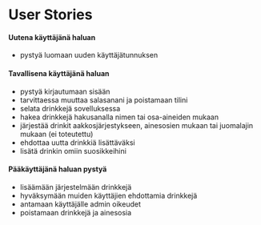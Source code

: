 # User Stories

#### Uutena käyttäjänä haluan

* pystyä luomaan uuden käyttäjätunnuksen

#### Tavallisena käyttäjänä haluan

* pystyä kirjautumaan sisään
* tarvittaessa muuttaa salasanani ja poistamaan tilini
* selata drinkkejä sovelluksessa
* hakea drinkkejä hakusanalla nimen tai osa-aineiden mukaan
* järjestää drinkit aakkosjärjestykseen, ainesosien mukaan tai juomalajin mukaan (ei toteutettu)
* ehdottaa uutta drinkkiä lisättäväksi
* lisätä drinkin omiin suosikkeihini

#### Pääkäyttäjänä haluan pystyä

* lisäämään järjestelmään drinkkejä
* hyväksymään muiden käyttäjien ehdottamia drinkkejä
* antamaan käyttäjälle admin oikeudet
* poistamaan drinkkejä ja ainesosia
